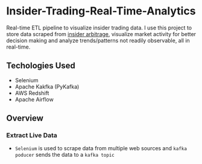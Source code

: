 # Insider-Trading-Real-Time-Analytics

Real-time ETL pipeline to visualize insider trading data. I use this project to store data scraped from [insider arbitrage](https://www.insidearbitrage.com/), visualize market activity for better decision making and analyze trends/patterns not readily observable, all in real-time.

## Techologies Used
* Selenium
* Apache Kakfka (PyKafka) 
* AWS Redshift
* Apache Airflow

## Overview

### Extract Live Data

- `Selenium` is used to scrape data from multiple web sources and   `kafka poducer`  sends the data to a `kafka topic`
